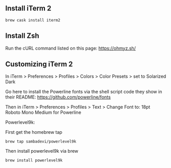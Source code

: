 ## Install iTerm 2

    brew cask install iterm2

## Install Zsh

Run the cURL command listed on this page: https://ohmyz.sh/

## Customizing iTerm 2

In iTerm > Preferences > Profiles > Colors > Color Presets > set to Solarized Dark 

Go here to install the Powerline fonts via the shell script code they show in their README: https://github.com/powerline/fonts

Then in iTerm > Preferences > Profiles > Text > Change Font to: 18pt Roboto Mono Medium for Powerline

Powerlevel9k:

First get the homebrew tap

    brew tap sambadevi/powerlevel9k

Then install powerlevel9k via brew

    brew install powerlevel9k
